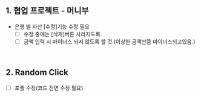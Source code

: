 ## 1. 협업 프로젝트 - 머니부
- 은행 별 자산 [수정]기능 수정 필요 
  - [ ] 수정 중에는 [삭제]버튼 사라지도록.
  - [ ] 금액 입력 시 마이너스 되지 않도록 할 것.(이상한 금액만큼 마이너스되고있음.)

<br/>

## 2. Random Click

- [ ] 포폴 수정(코드 전면 수정 필요)

